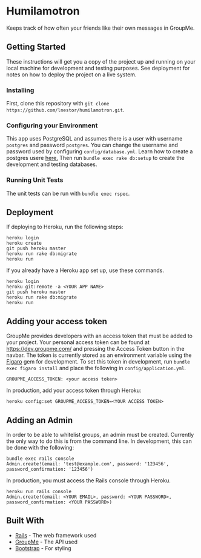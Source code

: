 # Humilamotron

Keeps track of how often your friends like their own messages in GroupMe.

## Getting Started

These instructions will get you a copy of the project up and running on your local machine for development and testing purposes. See deployment for notes on how to deploy the project on a live system.

### Installing

First, clone this repository with `git clone https://github.com/lnestor/humilamotron.git`.

### Configuring your Environment

This app uses PostgreSQL and assumes there is a user with username `postgres` and password `postgres`. You can change the username and password used by configuring `config/database.yml`. Learn how to create a postgres usere [here.](https://www.codementor.io/engineerapart/getting-started-with-postgresql-on-mac-osx-are8jcopb) Then run `bundle exec rake db:setup` to create the development and testing databases.

### Running Unit Tests

The unit tests can be run with `bundle exec rspec`.

## Deployment

If deploying to Heroku, run the following steps:

```
heroku login
heroku create
git push heroku master
heroku run rake db:migrate
heroku run
```

If you already have a Heroku app set up, use these commands.

```
heroku login
heroku git:remote -a <YOUR APP NAME>
git push heroku master
heroku run rake db:migrate
heroku run
```

## Adding your access token

GroupMe provides developers with an access token that must be added to your project. Your personal access token can be found at https://dev.groupme.com/ and pressing the Access Token button in the navbar. The token is currently stored as an environment variable using the [Figaro](https://github.com/laserlemon/figaro) gem for development. To set this token in development, run `bundle exec figaro install` and place the following in `config/application.yml`.

```
GROUPME_ACCESS_TOKEN: <your access token>
```

In production, add your access token through Heroku:

```
heroku config:set GROUPME_ACCESS_TOKEN=<YOUR ACCESS TOKEN>
```

## Adding an Admin

In order to be able to whitelist groups, an admin must be created. Currently the only way to do this is from the command line. In development, this can be done with the following:

```
bundle exec rails console
Admin.create!(email: 'test@example.com', password: '123456', password_confirmation: '123456')
```

In production, you must access the Rails console through Heroku.

```
heroku run rails console
Admin.create!(email: <YOUR EMAIL>, password: <YOUR PASSWORD>, password_confirmation: <YOUR PASSWORD>)
```

## Built With

* [Rails](https://rubyonrails.org/) - The web framework used
* [GroupMe](https://groupme.com/en-US/) - The API used
* [Bootstrap](https://getbootstrap.com/) - For styling
